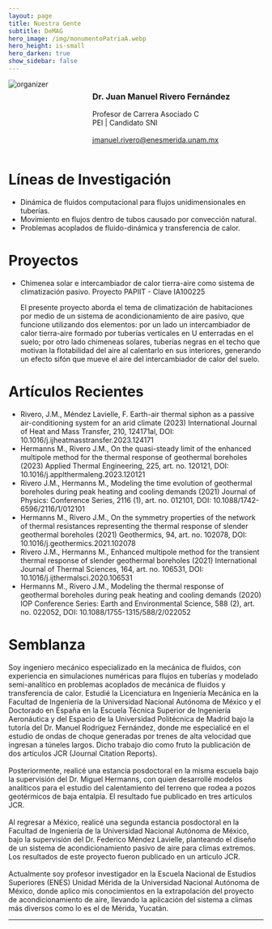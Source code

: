 ```yaml
---
layout: page
title: Nuestra Gente
subtitle: DeMAG
hero_image: /img/monumentoPatriaA.webp
hero_height: is-small
hero_darken: true
show_sidebar: false
---
```


<!-- <div class="columns is-flex is-justify-content-center is-align-items-center pb-6"> -->
<div class="columns is-flex is-align-items-center is-multiline pb-6">
    <div class="column">
        <img loading="lazy" src="{{ site.baseurl }}/img/drrivero.webp" alt="organizer" class="ng_imagen"/>
    </div>
    <div class="column has-text-centered">
        <h3 class="has-text-primary">Dr. Juan Manuel Rivero Fernández</h3>
        <p class="has-text-weight-bold is-family-sans-serif">
            Profesor de Carrera Asociado C
            <br/>
            PEI | Candidato SNI
            <br/>
            <br/>
            <a href="mailto:jmanuel.rivero@enesmerida.unam.mx">
                jmanuel.rivero@enesmerida.unam.mx
            </a>
        </p>
    </div>
</div>
<div class="content">
    <h1 class="has-text-centered has-text-primary">
        Líneas de Investigación
    </h1> 
    <ul>
        <li class="has-text-weight-bold is-family-sans-serif">Dinámica de fluidos computacional para flujos unidimensionales en tuberías.</li>
        <li class="has-text-weight-bold is-family-sans-serif">Movimiento en flujos dentro de tubos causado por convección natural.</li>
        <li class="has-text-weight-bold is-family-sans-serif">Problemas acoplados de fluido-dinámica y transferencia de calor.</li>
    </ul>
    <h1 class="has-text-centered has-text-primary">
        Proyectos
    </h1> 
    <ul>
        <li class="has-text-weight-bold is-family-sans-serif">Chimenea solar e intercambiador de calor tierra-aire como sistema de climatización pasivo. Proyecto PAPIIT - Clave IA100225</li>
        <p class="has-text-justified is-italic">
            El presente proyecto aborda el tema de climatización de habitaciones por medio de un sistema de acondicionamiento de aire pasivo, que funcione utilizando dos elementos: por un lado un intercambiador de calor tierra-aire formado por tuberı́as verticales en U enterradas en el suelo; por otro lado chimeneas solares, tuberı́as negras en el techo que motivan la flotabilidad del aire al calentarlo en sus interiores, generando un efecto sifón que mueve el aire del intercambiador de calor del suelo.
        </p>
    </ul>
    <h1 class="has-text-centered has-text-primary">
        Artículos Recientes
    </h1> 
    <ul>
        <li class="mb-4 has-text-weight-bold is-family-sans-serif">Rivero, J.M., Méndez Lavielle, F. Earth-air thermal siphon as a passive air-conditioning system for an arid climate (2023) International Journal of Heat and Mass Transfer, 210, 124171al, DOI: 10.1016/j.ijheatmasstransfer.2023.124171</li>
        <li class="mb-4 has-text-weight-bold is-family-sans-serif">Hermanns M., Rivero J.M., On the quasi-steady limit of the enhanced multipole method for the thermal response of geothermal boreholes (2023) Applied Thermal Engineering, 225, art. no. 120121, DOI: 10.1016/j.applthermaleng.2023.120121 </li>
        <li class="mb-4 has-text-weight-bold is-family-sans-serif">Rivero J.M., Hermanns M., Modeling the time evolution of geothermal boreholes during peak heating and cooling demands (2021) Journal of Physics: Conference Series, 2116 (1), art. no. 012101, DOI: 10.1088/1742-6596/2116/1/012101</li>
        <li class="mb-4 has-text-weight-bold is-family-sans-serif">Hermanns M., Rivero J.M., On the symmetry properties of the network of thermal resistances representing the thermal response of slender geothermal boreholes (2021) Geothermics, 94, art. no. 102078, DOI: 10.1016/j.geothermics.2021.102078</li>
        <li class="mb-4 has-text-weight-bold is-family-sans-serif">Rivero J.M., Hermanns M., Enhanced multipole method for the transient thermal response of slender geothermal boreholes (2021) International Journal of Thermal Sciences, 164, art. no. 106531, DOI: 10.1016/j.ijthermalsci.2020.106531</li>
        <li class="mb-4 has-text-weight-bold is-family-sans-serif">Hermanns M., Rivero J.M., Modeling the thermal response of geothermal boreholes during peak heating and cooling demands (2020) IOP Conference Series: Earth and Environmental Science, 588 (2), art. no. 022052, DOI: 10.1088/1755-1315/588/2/022052</li>
    </ul>
    <h1 class="has-text-centered has-text-primary">
        Semblanza
    </h1>
    <p class="has-text-justified is-italic">
        Soy ingeniero mecánico especializado en la mecánica de fluidos, con experiencia en simulaciones
        numéricas para flujos en tuberías y modelado semi-analítico en problemas acoplados de mecánica
        de fluidos y transferencia de calor. Estudié la Licenciatura en Ingeniería Mecánica en la Facultad de
        Ingeniería de la Universidad Nacional Autónoma de México y el Doctorado en España en la
        Escuela Técnica Superior de Ingeniería Aeronáutica y del Espacio de la Universidad Politécnica de
        Madrid bajo la tutoría del Dr. Manuel Rodríguez Fernández, donde me especialicé en el estudio de
        ondas de choque generadas por trenes de alta velocidad que ingresan a túneles largos. Dicho trabajo
        dio como fruto la publicación de dos artículos JCR (Journal Citation Reports).
        <br/>
        <br/>
        Posteriormente, realicé una estancia posdoctoral en la misma escuela bajo la supervisión del Dr. Miguel
        Hermanns, con quien desarrollé modelos analíticos para el estudio del calentamiento del terreno que
        rodea a pozos geotérmicos de baja entalpía. El resultado fue publicado en tres artículos JCR.
        <br/>
        <br/>
        Al regresar a México, realicé una segunda estancia posdoctoral en la Facultad de Ingeniería de la
        Universidad Nacional Autónoma de México, bajo la supervisión del Dr. Federico Méndez Lavielle,
        planteando el diseño de un sistema de acondicionamiento pasivo de aire para climas extremos. Los
        resultados de este proyecto fueron publicado en un artículo JCR.
        <br/>
        <br/>
        Actualmente soy profesor investigador en la Escuela Nacional de Estudios Superiores (ENES)
        Unidad Mérida de la Universidad Nacional Autónoma de México, donde aplico mis conocimientos
        en la extrapolación del proyecto de acondicionamiento de aire, llevando la aplicación del sistema a
        climas más diversos como lo es el de Mérida, Yucatán.
    </p>
</div>

---
